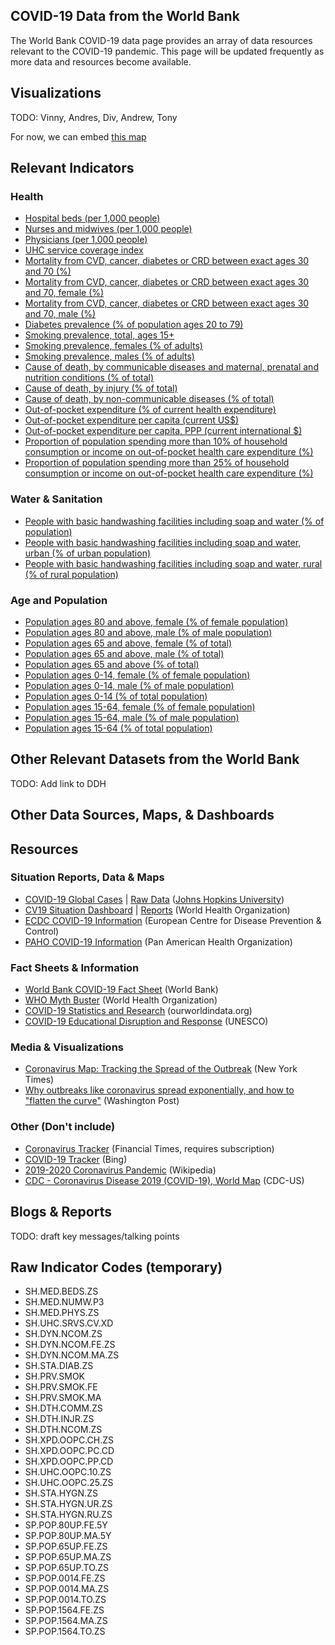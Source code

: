 
## COVID-19 Data from the World Bank ##

The World Bank COVID-19 data page provides an array of data resources relevant to the COVID-19 pandemic.
This page will be updated frequently as more data and resources become available.

## Visualizations ##

TODO: Vinny, Andres, Div, Andrew, Tony

For now, we can embed [this map](jhu-map.html)

## Relevant Indicators ##

### Health ###

* [Hospital beds (per 1,000 people)](https://data.worldbank.org/indicator/SH.MED.BEDS.ZS)
* [Nurses and midwives (per 1,000 people)](https://data.worldbank.org/indicator/SH.MED.NUMW.P3)
* [Physicians (per 1,000 people)](https://data.worldbank.org/indicator/SH.MED.PHYS.ZS)
* [UHC service coverage index](https://data.worldbank.org/indicator/SH.UHC.SRVS.CV.XD)
* [Mortality from CVD, cancer, diabetes or CRD between exact ages 30 and 70 (%)](https://data.worldbank.org/indicator/SH.DYN.NCOM.ZS)
* [Mortality from CVD, cancer, diabetes or CRD between exact ages 30 and 70, female (%)](https://data.worldbank.org/indicator/SH.DYN.NCOM.FE.ZS)
* [Mortality from CVD, cancer, diabetes or CRD between exact ages 30 and 70, male (%)](https://data.worldbank.org/indicator/SH.DYN.NCOM.MA.ZS)
* [Diabetes prevalence (% of population ages 20 to 79)](https://data.worldbank.org/indicator/SH.STA.DIAB.ZS)
* [Smoking prevalence, total, ages 15+](https://data.worldbank.org/indicator/SH.PRV.SMOK)
* [Smoking prevalence, females (% of adults)](https://data.worldbank.org/indicator/SH.PRV.SMOK.FE)
* [Smoking prevalence, males (% of adults)](https://data.worldbank.org/indicator/SH.PRV.SMOK.MA)
* [Cause of death, by communicable diseases and maternal, prenatal and nutrition conditions (% of total)](https://data.worldbank.org/indicator/SH.DTH.COMM.ZS)
* [Cause of death, by injury (% of total)](https://data.worldbank.org/indicator/SH.DTH.INJR.ZS)
* [Cause of death, by non-communicable diseases (% of total)](https://data.worldbank.org/indicator/SH.DTH.NCOM.ZS)
* [Out-of-pocket expenditure (% of current health expenditure)](https://data.worldbank.org/indicator/SH.XPD.OOPC.CH.ZS)
* [Out-of-pocket expenditure per capita (current US$)](https://data.worldbank.org/indicator/SH.XPD.OOPC.PC.CD)
* [Out-of-pocket expenditure per capita, PPP (current international $)](https://data.worldbank.org/indicator/SH.XPD.OOPC.PP.CD)
* [Proportion of population spending more than 10% of household consumption or income on out-of-pocket health care expenditure (%)](https://data.worldbank.org/indicator/SH.UHC.OOPC.10.ZS)
* [Proportion of population spending more than 25% of household consumption or income on out-of-pocket health care expenditure (%)](https://data.worldbank.org/indicator/SH.UHC.OOPC.25.ZS)

### Water & Sanitation ###

* [People with basic handwashing facilities including soap and water (% of population)](https://data.worldbank.org/indicator/SH.STA.HYGN.ZS)
* [People with basic handwashing facilities including soap and water, urban (% of urban population)](https://data.worldbank.org/indicator/SH.STA.HYGN.UR.ZS)
* [People with basic handwashing facilities including soap and water, rural (% of rural population)](https://data.worldbank.org/indicator/SH.STA.HYGN.RU.ZS)

### Age and Population ###

* [Population ages 80 and above, female (% of female population)](https://data.worldbank.org/indicator/SP.POP.80UP.FE.5Y)
* [Population ages 80 and above, male (% of male population)](https://data.worldbank.org/indicator/SP.POP.80UP.MA.5Y)
* [Population ages 65 and above, female (% of total)](https://data.worldbank.org/indicator/SP.POP.65UP.FE.ZS)
* [Population ages 65 and above, male (% of total)](https://data.worldbank.org/indicator/SP.POP.65UP.MA.ZS)
* [Population ages 65 and above (% of total)](https://data.worldbank.org/indicator/SP.POP.65UP.TO.ZS)
* [Population ages 0-14, female (% of female population)](https://data.worldbank.org/indicator/SP.POP.0014.FE.ZS)
* [Population ages 0-14, male (% of male population)](https://data.worldbank.org/indicator/SP.POP.0014.MA.ZS)
* [Population ages 0-14 (% of total population)](https://data.worldbank.org/indicator/SP.POP.0014.TO.ZS)
* [Population ages 15-64, female (% of female population)](https://data.worldbank.org/indicator/SP.POP.1564.FE.ZS)
* [Population ages 15-64, male (% of male population)](https://data.worldbank.org/indicator/SP.POP.1564.MA.ZS)
* [Population ages 15-64 (% of total population)](https://data.worldbank.org/indicator/SP.POP.1564.TO.ZS)

## Other Relevant Datasets from the World Bank ##

TODO: Add link to DDH

## Other Data Sources, Maps, & Dashboards ##
## Resources ##

### Situation Reports, Data & Maps ###

* [COVID-19 Global Cases][jhu1] | [Raw Data][jhu-raw] ([Johns Hopkins University][jhu2])
* [CV19 Situation Dashboard][who1] | [Reports][who2] (World Health Organization)
* [ECDC COVID-19 Information][ecdc1] (European Centre for Disease Prevention & Control)
* [PAHO COVID-19 Information][paho1] (Pan American Health Organization)

### Fact Sheets & Information ###

* [World Bank COVID-19 Fact Sheet][wb1] (World Bank)
* [WHO Myth Buster][who3] (World Health Organization)
* [COVID-19 Statistics and Research][owid1] (ourworldindata.org)
* [COVID-19 Educational Disruption and Response][unesco1] (UNESCO)

### Media & Visualizations ###

* [Coronavirus Map: Tracking the Spread of the Outbreak][nyt1] (New York Times)
* [Why outbreaks like coronavirus spread exponentially, and how to "flatten the curve"][wapo1] (Washington Post)


### Other (Don't include) ###

* [Coronavirus Tracker][ft1] (Financial Times, requires subscription)
* [COVID-19 Tracker][bing1] (Bing)
* [2019-2020 Coronavirus Pandemic][wiki1] (Wikipedia)
* [CDC - Coronavirus Disease 2019 (COVID-19), World Map][cdc1] (CDC-US)

[nyt1]: https://www.nytimes.com/interactive/2020/world/coronavirus-maps.html?te=1&nl=morning-briefing&emc=edit_NN_p_20200316&section=topNews&campaign_id=9&instance_id=16781&segment_id=22269&user_id=c88d4dd2def89ee89ee8f48c7f0605f2&regi_id=77621490tion=topNews
[owid1]: https://ourworldindata.org/coronavirus
[jhu1]: https://www.arcgis.com/apps/opsdashboard/index.html#/bda7594740fd40299423467b48e9ecf6
[jhu2]: https://coronavirus.jhu.edu/map.html
[jhu-raw]: https://data.humdata.org/dataset/novel-coronavirus-2019-ncov-cases
[who1]: https://experience.arcgis.com/experience/685d0ace521648f8a5beeeee1b9125cd
[wb1]: https://www.worldbank.org/en/news/factsheet/2020/02/11/how-the-world-bank-group-is-helping-countries-with-covid-19-coronavirus
[who2]: https://www.who.int/emergencies/diseases/novel-coronavirus-2019/situation-reports
[who3]: https://www.who.int/emergencies/diseases/novel-coronavirus-2019/advice-for-public/myth-busters
[cdc1]: https://www.cdc.gov/coronavirus/2019-ncov/cases-updates/world-map.html
[ecdc1]: https://www.ecdc.europa.eu/en/novel-coronavirus-china
[paho1]: https://www.paho.org/hq/index.php?option=com_content&view=article&id=15696:coronavirus&Itemid=4206&lang=en
[wapo1]: https://www.washingtonpost.com/graphics/2020/world/corona-simulator/
[unesco1]: https://en.unesco.org/themes/education-emergencies/coronavirus-school-closures
[ft1]: https://www.ft.com/content/a26fbf7e-48f8-11ea-aeb3-955839e06441
[bing1]: https://www.bing.com/covid
[wiki1]: https://en.wikipedia.org/wiki/2019%E2%80%9320_coronavirus_pandemic


## Blogs & Reports ##

TODO: draft key messages/talking points


## Raw Indicator Codes (temporary) ##

* SH.MED.BEDS.ZS
* SH.MED.NUMW.P3
* SH.MED.PHYS.ZS
* SH.UHC.SRVS.CV.XD
* SH.DYN.NCOM.ZS
* SH.DYN.NCOM.FE.ZS
* SH.DYN.NCOM.MA.ZS
* SH.STA.DIAB.ZS
* SH.PRV.SMOK
* SH.PRV.SMOK.FE
* SH.PRV.SMOK.MA
* SH.DTH.COMM.ZS
* SH.DTH.INJR.ZS
* SH.DTH.NCOM.ZS
* SH.XPD.OOPC.CH.ZS
* SH.XPD.OOPC.PC.CD
* SH.XPD.OOPC.PP.CD
* SH.UHC.OOPC.10.ZS
* SH.UHC.OOPC.25.ZS
* SH.STA.HYGN.ZS
* SH.STA.HYGN.UR.ZS
* SH.STA.HYGN.RU.ZS
* SP.POP.80UP.FE.5Y
* SP.POP.80UP.MA.5Y
* SP.POP.65UP.FE.ZS
* SP.POP.65UP.MA.ZS
* SP.POP.65UP.TO.ZS
* SP.POP.0014.FE.ZS
* SP.POP.0014.MA.ZS
* SP.POP.0014.TO.ZS
* SP.POP.1564.FE.ZS
* SP.POP.1564.MA.ZS
* SP.POP.1564.TO.ZS
